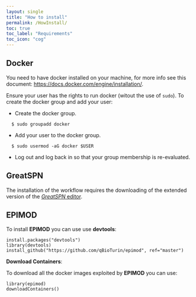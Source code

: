 ```yaml
---
layout: single
title: "How to install"
permalink: /HowInstall/
toc: true
toc_label: "Requirements"
toc_icon: "cog"
---
```


## Docker

You need to have docker installed on your machine, for more info see this document:
https://docs.docker.com/engine/installation/.

Ensure your user has the rights to run docker (witout the use of ```sudo```). To create the docker group and add your user:

* Create the docker group.

```
  $ sudo groupadd docker
```
* Add your user to the docker group.

```
  $ sudo usermod -aG docker $USER
```
* Log out and log back in so that your group membership is re-evaluated.


## GreatSPN
The installation of the workflow requires the downloading of the extended version of the [*GreatSPN* editor](http://www.di.unito.it/~amparore/mc4cslta/editor.html).

## EPIMOD
To install **EPIMOD** you can use use **devtools**:

```
install.packages("devtools")
library(devtools)
install_github("https://github.com/qBioTurin/epimod", ref="master")
```

**Download Containers**:

To download all the docker images exploited by **EPIMOD**  you can use:

```
library(epimod)
downloadContainers()
```

